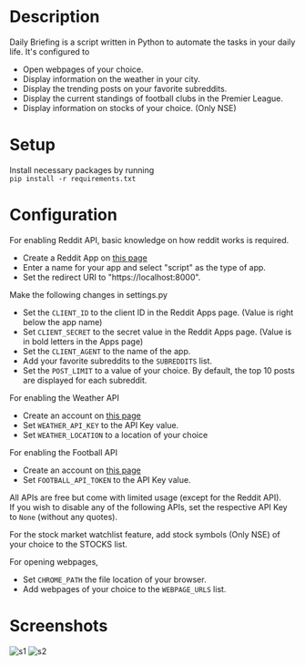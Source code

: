 # Description
Daily Briefing is a script written in Python to automate the tasks in your daily life.
It's configured to
- Open webpages of your choice.
- Display information on the weather in your city.
- Display the trending posts on your favorite subreddits.
- Display the current standings of football clubs in the Premier League.
- Display information on stocks of your choice. (Only NSE)

# Setup 

Install necessary packages by running  
```pip install -r requirements.txt```

# Configuration

For enabling Reddit API, basic knowledge on how reddit works is required.  
- Create a Reddit App on [this page](https://www.reddit.com/prefs/apps)
- Enter a name for your app and select "script" as the type of app.  
- Set the redirect URI to "https://localhost:8000".

Make the following changes in settings.py
- Set the `CLIENT_ID` to the client ID in the Reddit Apps page. (Value is right below the app name)
- Set `CLIENT_SECRET` to the secret value in the Reddit Apps page. (Value is in bold letters in the Apps page)
- Set the `CLIENT_AGENT` to the name of the app.
- Add your favorite subreddits to the `SUBREDDITS` list. 
- Set the `POST_LIMIT` to a value of your choice. By default, the top 10 posts are displayed for each subreddit.


For enabling the Weather API
- Create an account on [this page](https://openweathermap.org/api)  
- Set `WEATHER_API_KEY` to the API Key value.
- Set `WEATHER_LOCATION` to a location of your choice

For enabling the Football API
- Create an account on [this page](https://www.football-data.org/)  
- Set `FOOTBALL_API_TOKEN` to the API Key value.

All APIs are free but come with limited usage (except for the Reddit API).  
If you wish to disable any of the following APIs, set the respective API Key to `None` (without any quotes).  

For the stock market watchlist feature, add stock symbols (Only NSE) of your choice to the STOCKS list. 

For opening webpages,
- Set `CHROME_PATH` the file location of your browser.
- Add webpages of your choice to the `WEBPAGE_URLS` list.

# Screenshots
![s1](https://github.com/arjunhm/daily-briefing/blob/master/screenshots/s3.JPG)
![s2](https://github.com/arjunhm/daily-briefing/blob/master/screenshots/s2.JPG)
